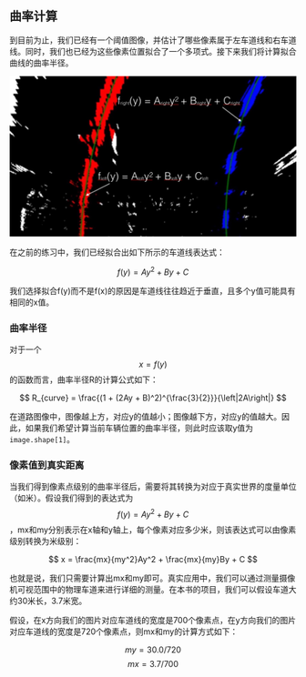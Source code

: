 ## 曲率计算

到目前为止，我们已经有一个阈值图像，并估计了哪些像素属于左车道线和右车道线。同时，我们也已经为这些像素位置拟合了一个多项式。接下来我们将计算拟合曲线的曲率半径。

![](/assets/88.jpg)

在之前的练习中，我们已经拟合出如下所示的车道线表达式：

$$
f(y) = Ay^2 + By + C
$$

我们选择拟合f(y)而不是f(x)的原因是车道线往往趋近于垂直，且多个y值可能具有相同的x值。

### 曲率半径

对于一个$$x=f(y)$$的函数而言，曲率半径R的计算公式如下：

$$
R_{curve} = \frac{(1 + (2Ay + B)^2)^{\frac{3}{2}}}{\left|2A\right|}
$$

在道路图像中，图像越上方，对应y的值越小；图像越下方，对应y的值越大。因此，如果我们希望计算当前车辆位置的曲率半径，则此时应该取y值为`image.shape[1]`。

### 像素值到真实距离

当我们得到像素点级别的曲率半径后，需要将其转换为对应于真实世界的度量单位（如米）。假设我们得到的表达式为$$f(y) = Ay^2 + By + C$$，mx和my分别表示在x轴和y轴上，每个像素对应多少米，则该表达式可以由像素级别转换为米级别：

$$
x = \frac{mx}{my^2}Ay^2 + \frac{mx}{my}By + C
$$

也就是说，我们只需要计算出mx和my即可。真实应用中，我们可以通过测量摄像机可视范围中的物理车道来进行详细的测量。在本书的项目，我们可以假设车道大约30米长，3.7米宽。

假设，在x方向我们的图片对应车道线的宽度是700个像素点，在y方向我们的图片对应车道线的宽度是720个像素点，则mx和my的计算方式如下：

$$
my = 30.0 / 720
$$
$$
mx = 3.7 / 700
$$













